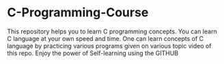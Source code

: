 # C-Programming-Course
This repository helps you to learn C programming concepts. You can learn C language at your own speed and time. One can learn concepts of C language by practicing various programs given on various topic video of this repo. Enjoy the power of Self-learning using the GITHUB
